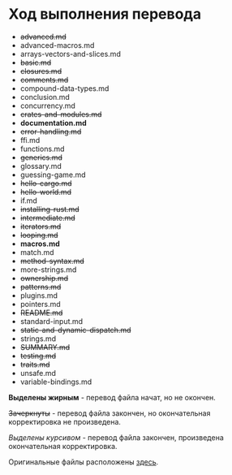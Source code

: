 # Ход выполнения перевода

 - ~~advanced.md~~
 - advanced-macros.md
 - arrays-vectors-and-slices.md
 - ~~basic.md~~
 - ~~closures.md~~
 - ~~comments.md~~
 - compound-data-types.md
 - conclusion.md
 - concurrency.md
 - ~~crates-and-modules.md~~
 - **documentation.md**
 - ~~error-handling.md~~
 - ffi.md
 - functions.md
 - ~~generics.md~~
 - glossary.md
 - guessing-game.md
 - ~~hello-cargo.md~~
 - ~~hello-world.md~~
 - if.md
 - ~~installing-rust.md~~
 - ~~intermediate.md~~
 - ~~iterators.md~~
 - ~~looping.md~~
 - **macros.md**
 - match.md
 - ~~method-syntax.md~~
 - more-strings.md
 - ~~ownership.md~~
 - ~~patterns.md~~
 - plugins.md
 - pointers.md
 - ~~README.md~~
 - standard-input.md
 - ~~static-and-dynamic-dispatch.md~~
 - strings.md
 - ~~SUMMARY.md~~
 - ~~testing.md~~
 - ~~traits.md~~
 - unsafe.md
 - variable-bindings.md

**Выделены жирным** - перевод файла начат, но не окончен.

~~Зачеркнуты~~ - перевод файла закончен, но окончательная корректировка не произведена.

*Выделены курсивом* - перевод файла закончен, произведена окончательная корректировка.

Оригинальные файлы расположены [здесь](https://github.com/rust-lang/rust/tree/master/src/doc/trpl).
